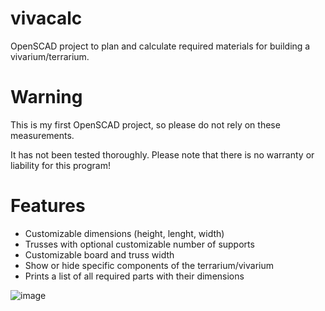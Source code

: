 # vivacalc
OpenSCAD project to plan and calculate required materials for building a vivarium/terrarium.

# Warning
This is my first OpenSCAD project, so please do not rely on these measurements.

It has not been tested thoroughly. Please note that there is no warranty or liability for this program!

# Features
- Customizable dimensions (height, lenght, width)
- Trusses with optional customizable number of supports
- Customizable board and truss width
- Show or hide specific components of the terrarium/vivarium
- Prints a list of all required parts with their dimensions

![image](https://user-images.githubusercontent.com/17363382/131264852-82f42937-3edf-49a7-b8cb-549672b6a85a.png)

